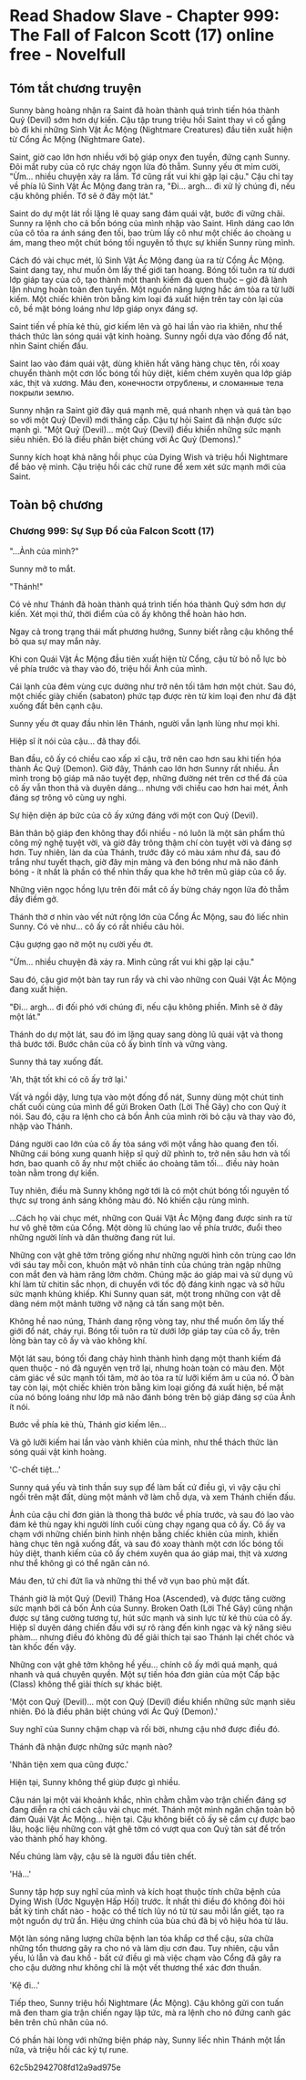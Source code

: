 # Read Shadow Slave - Chapter 999: The Fall of Falcon Scott (17) online free - Novelfull

## Tóm tắt chương truyện

Sunny bàng hoàng nhận ra Saint đã hoàn thành quá trình tiến hóa thành Quỷ (Devil) sớm hơn dự kiến. Cậu tập trung triệu hồi Saint thay vì cố gắng bò đi khi những Sinh Vật Ác Mộng (Nightmare Creatures) đầu tiên xuất hiện từ Cổng Ác Mộng (Nightmare Gate).

Saint, giờ cao lớn hơn nhiều với bộ giáp onyx đen tuyền, đứng cạnh Sunny. Đôi mắt ruby của cô rực cháy ngọn lửa đỏ thẫm. Sunny yếu ớt mỉm cười, "Ừm... nhiều chuyện xảy ra lắm. Tớ cũng rất vui khi gặp lại cậu." Cậu chỉ tay về phía lũ Sinh Vật Ác Mộng đang tràn ra, "Đi... argh... đi xử lý chúng đi, nếu cậu không phiền. Tớ sẽ ở đây một lát."

Saint do dự một lát rồi lặng lẽ quay sang đám quái vật, bước đi vững chãi. Sunny ra lệnh cho cả bốn bóng của mình nhập vào Saint. Hình dáng cao lớn của cô tỏa ra ánh sáng đen tối, bao trùm lấy cô như một chiếc áo choàng u ám, mang theo một chút bóng tối nguyên tố thực sự khiến Sunny rùng mình.

Cách đó vài chục mét, lũ Sinh Vật Ác Mộng đang ùa ra từ Cổng Ác Mộng. Saint dang tay, như muốn ôm lấy thế giới tan hoang. Bóng tối tuôn ra từ dưới lớp giáp tay của cô, tạo thành một thanh kiếm đá quen thuộc – giờ đã lành lặn nhưng hoàn toàn đen tuyền. Một nguồn năng lượng hắc ám tỏa ra từ lưỡi kiếm. Một chiếc khiên tròn bằng kim loại đá xuất hiện trên tay còn lại của cô, bề mặt bóng loáng như lớp giáp onyx đáng sợ.

Saint tiến về phía kẻ thù, giơ kiếm lên và gõ hai lần vào rìa khiên, như thể thách thức làn sóng quái vật kinh hoàng. Sunny ngồi dựa vào đống đổ nát, nhìn Saint chiến đấu.

Saint lao vào đám quái vật, dùng khiên hất văng hàng chục tên, rồi xoay chuyển thành một cơn lốc bóng tối hủy diệt, kiếm chém xuyên qua lớp giáp xác, thịt và xương. Máu đen, конечности отрублены, и сломанные тела покрыли землю.

Sunny nhận ra Saint giờ đây quá mạnh mẽ, quá nhanh nhẹn và quá tàn bạo so với một Quỷ (Devil) mới thăng cấp. Cậu tự hỏi Saint đã nhận được sức mạnh gì. "Một Quỷ (Devil)... một Quỷ (Devil) điều khiển những sức mạnh siêu nhiên. Đó là điều phân biệt chúng với Ác Quỷ (Demons)."

Sunny kích hoạt khả năng hồi phục của Dying Wish và triệu hồi Nightmare để bảo vệ mình. Cậu triệu hồi các chữ rune để xem xét sức mạnh mới của Saint.

## Toàn bộ chương

### Chương 999: Sự Sụp Đổ của Falcon Scott (17)

"...Ảnh của mình?"

Sunny mở to mắt.

"Thánh!"

Có vẻ như Thánh đã hoàn thành quá trình tiến hóa thành Quỷ sớm hơn dự kiến. Xét mọi thứ, thời điểm của cô ấy không thể hoàn hảo hơn.

Ngay cả trong trạng thái mất phương hướng, Sunny biết rằng cậu không thể bỏ qua sự may mắn này.

Khi con Quái Vật Ác Mộng đầu tiên xuất hiện từ Cổng, cậu từ bỏ nỗ lực bò về phía trước và thay vào đó, triệu hồi Ảnh của mình.

Cái lạnh của đêm vùng cực dường như trở nên tối tăm hơn một chút. Sau đó, một chiếc giày chiến (sabaton) phức tạp được rèn từ kim loại đen như đá đặt xuống đất bên cạnh cậu.

Sunny yếu ớt quay đầu nhìn lên Thánh, người vẫn lạnh lùng như mọi khi.

Hiệp sĩ ít nói của cậu... đã thay đổi.

Ban đầu, cô ấy có chiều cao xấp xỉ cậu, trở nên cao hơn sau khi tiến hóa thành Ác Quỷ (Demon). Giờ đây, Thánh cao lớn hơn Sunny rất nhiều. Ẩn mình trong bộ giáp mã não tuyệt đẹp, những đường nét trên cơ thể đá của cô ấy vẫn thon thả và duyên dáng... nhưng với chiều cao hơn hai mét, Ảnh đáng sợ trông vô cùng uy nghi.

Sự hiện diện áp bức của cô ấy xứng đáng với một con Quỷ (Devil).

Bản thân bộ giáp đen không thay đổi nhiều - nó luôn là một sản phẩm thủ công mỹ nghệ tuyệt vời, và giờ đây trông thậm chí còn tuyệt vời và đáng sợ hơn. Tuy nhiên, làn da của Thánh, trước đây có màu xám như đá, sau đó trắng như tuyết thạch, giờ đây mịn màng và đen bóng như mã não đánh bóng - ít nhất là phần có thể nhìn thấy qua khe hở trên mũ giáp của cô ấy.

Những viên ngọc hồng lựu trên đôi mắt cô ấy bừng cháy ngọn lửa đỏ thẫm đầy điềm gở.

Thánh thờ ơ nhìn vào vết nứt rộng lớn của Cổng Ác Mộng, sau đó liếc nhìn Sunny. Có vẻ như... cô ấy có rất nhiều câu hỏi.

Cậu gượng gạo nở một nụ cười yếu ớt.

"Ừm... nhiều chuyện đã xảy ra. Mình cũng rất vui khi gặp lại cậu."

Sau đó, cậu giơ một bàn tay run rẩy và chỉ vào những con Quái Vật Ác Mộng đang xuất hiện.

"Đi... argh... đi đối phó với chúng đi, nếu cậu không phiền. Mình sẽ ở đây một lát."

Thánh do dự một lát, sau đó im lặng quay sang dòng lũ quái vật và thong thả bước tới. Bước chân của cô ấy bình tĩnh và vững vàng.

Sunny thả tay xuống đất.

'Ah, thật tốt khi có cô ấy trở lại.'

Vất vả ngồi dậy, lưng tựa vào một đống đổ nát, Sunny dùng một chút tinh chất cuối cùng của mình để gửi Broken Oath (Lời Thề Gãy) cho con Quỷ ít nói. Sau đó, cậu ra lệnh cho cả bốn Ảnh của mình rời bỏ cậu và thay vào đó, nhập vào Thánh.

Dáng người cao lớn của cô ấy tỏa sáng với một vầng hào quang đen tối. Những cái bóng xung quanh hiệp sĩ quỷ dữ phình to, trở nên sâu hơn và tối hơn, bao quanh cô ấy như một chiếc áo choàng tăm tối... điều này hoàn toàn nằm trong dự kiến.

Tuy nhiên, điều mà Sunny không ngờ tới là có một chút bóng tối nguyên tố thực sự trong ánh sáng không màu đó. Nó khiến cậu rùng mình.

...Cách họ vài chục mét, những con Quái Vật Ác Mộng đang được sinh ra từ hư vô ghê tởm của Cổng. Một dòng lũ chúng lao về phía trước, đuổi theo những người lính và dân thường đang rút lui.

Những con vật ghê tởm trông giống như những người hình côn trùng cao lớn với sáu tay mỗi con, khuôn mặt vô nhân tính của chúng tràn ngập những con mắt đen và hàm răng lởm chởm. Chúng mặc áo giáp mai và sử dụng vũ khí làm từ chitin sắc nhọn, di chuyển với tốc độ đáng kinh ngạc và sở hữu sức mạnh khủng khiếp. Khi Sunny quan sát, một trong những con vật dễ dàng ném một mảnh tường vỡ nặng cả tấn sang một bên.

Không hề nao núng, Thánh dang rộng vòng tay, như thể muốn ôm lấy thế giới đổ nát, cháy rụi. Bóng tối tuôn ra từ dưới lớp giáp tay của cô ấy, trên lòng bàn tay cô ấy và vào không khí.

Một lát sau, bóng tối đang chảy hình thành hình dạng một thanh kiếm đá quen thuộc - nó đã nguyên vẹn trở lại, nhưng hoàn toàn có màu đen. Một cảm giác về sức mạnh tối tăm, mờ ảo tỏa ra từ lưỡi kiếm âm u của nó. Ở bàn tay còn lại, một chiếc khiên tròn bằng kim loại giống đá xuất hiện, bề mặt của nó bóng loáng như lớp mã não đánh bóng trên bộ giáp đáng sợ của Ảnh ít nói.

Bước về phía kẻ thù, Thánh giơ kiếm lên...

Và gõ lưỡi kiếm hai lần vào vành khiên của mình, như thể thách thức làn sóng quái vật kinh hoàng.

'C-chết tiệt...'

Sunny quá yếu và tinh thần suy sụp để làm bất cứ điều gì, vì vậy cậu chỉ ngồi trên mặt đất, dùng một mảnh vỡ làm chỗ dựa, và xem Thánh chiến đấu.

Ảnh của cậu chỉ đơn giản là thong thả bước về phía trước, và sau đó lao vào đám kẻ thù ngay khi người lính cuối cùng chạy ngang qua cô ấy. Cô ấy va chạm với những chiến binh hình nhện bằng chiếc khiên của mình, khiến hàng chục tên ngã xuống đất, và sau đó xoay thành một cơn lốc bóng tối hủy diệt, thanh kiếm của cô ấy chém xuyên qua áo giáp mai, thịt và xương như thể không gì có thể ngăn cản nó.

Máu đen, tứ chi đứt lìa và những thi thể vỡ vụn bao phủ mặt đất.

Thánh giờ là một Quỷ (Devil) Thăng Hoa (Ascended), và được tăng cường sức mạnh bởi cả bốn Ảnh của Sunny. Broken Oath (Lời Thề Gãy) cũng nhận được sự tăng cường tương tự, hút sức mạnh và sinh lực từ kẻ thù của cô ấy. Hiệp sĩ duyên dáng chiến đấu với sự rõ ràng đến kinh ngạc và kỹ năng siêu phàm... nhưng điều đó không đủ để giải thích tại sao Thánh lại chết chóc và tàn khốc đến vậy.

Những con vật ghê tởm không hề yếu... chính cô ấy mới quá mạnh, quá nhanh và quá chuyên quyền. Một sự tiến hóa đơn giản của một Cấp bậc (Class) không thể giải thích sự khác biệt.

'Một con Quỷ (Devil)... một con Quỷ (Devil) điều khiển những sức mạnh siêu nhiên. Đó là điều phân biệt chúng với Ác Quỷ (Demon).'

Suy nghĩ của Sunny chậm chạp và rối bời, nhưng cậu nhớ được điều đó.

Thánh đã nhận được những sức mạnh nào?

'Nhân tiện xem qua cũng được.'

Hiện tại, Sunny không thể giúp được gì nhiều.

Cậu nán lại một vài khoảnh khắc, nhìn chằm chằm vào trận chiến đáng sợ đang diễn ra chỉ cách cậu vài chục mét. Thánh một mình ngăn chặn toàn bộ đám Quái Vật Ác Mộng... hiện tại. Cậu không biết cô ấy sẽ cầm cự được bao lâu, hoặc liệu những con vật ghê tởm có vượt qua con Quỷ tàn sát để trốn vào thành phố hay không.

Nếu chúng làm vậy, cậu sẽ là người đầu tiên chết.

'Hả...'

Sunny tập hợp suy nghĩ của mình và kích hoạt thuộc tính chữa bệnh của Dying Wish (Ước Nguyện Hấp Hối) trước. Ít nhất thì điều đó không đòi hỏi bất kỳ tinh chất nào - hoặc có thể tích lũy nó từ từ sau mỗi lần giết, tạo ra một nguồn dự trữ ẩn. Hiệu ứng chính của bùa chú đã bị vô hiệu hóa từ lâu.

Một làn sóng năng lượng chữa bệnh lan tỏa khắp cơ thể cậu, sửa chữa những tổn thương gây ra cho nó và làm dịu cơn đau. Tuy nhiên, cậu vẫn yếu, lú lẫn và đau khổ - bất cứ điều gì mà việc chạm vào Cổng đã gây ra cho cậu dường như không chỉ là một vết thương thể xác đơn thuần.

'Kệ đi...'

Tiếp theo, Sunny triệu hồi Nightmare (Ác Mộng). Cậu không gửi con tuấn mã đen tham gia trận chiến ngay lập tức, mà ra lệnh cho nó đứng canh gác bên trên chủ nhân của nó.

Có phần hài lòng với những biện pháp này, Sunny liếc nhìn Thánh một lần nữa, và triệu hồi các ký tự rune.

62c5b2942708fd12a9ad975e
